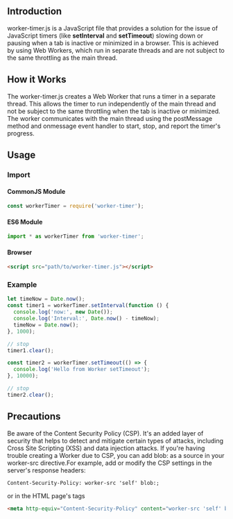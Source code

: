 ## Introduction
worker-timer.js is a JavaScript file that provides a solution for the issue of JavaScript timers (like **setInterval** and **setTimeout**) slowing down or pausing when a tab is inactive or minimized in a browser. This is achieved by using Web Workers, which run in separate threads and are not subject to the same throttling as the main thread.

## How it Works
The worker-timer.js creates a Web Worker that runs a timer in a separate thread. This allows the timer to run independently of the main thread and not be subject to the same throttling when the tab is inactive or minimized. The worker communicates with the main thread using the postMessage method and onmessage event handler to start, stop, and report the timer's progress.

## Usage

### Import
#### CommonJS Module
```javascript
const workerTimer = require('worker-timer');
```

#### ES6 Module
```javascript
import * as workerTimer from 'worker-timer';
```

#### Browser
```html
<script src="path/to/worker-timer.js"></script>
```

### Example
```javascript
let timeNow = Date.now();
const timer1 = workerTimer.setInterval(function () {
  console.log('now:', new Date());
  console.log('Interval:', Date.now() - timeNow);
  timeNow = Date.now();
}, 1000);

// stop
timer1.clear();
```

```javascript
const timer2 = workerTimer.setTimeout(() => {
  console.log('Hello from Worker setTimeout');
}, 10000);

// stop
timer2.clear();
```

## Precautions
Be aware of the Content Security Policy (CSP). It's an added layer of security that helps to detect and mitigate certain types of attacks, including Cross Site Scripting (XSS) and data injection attacks. If you're having trouble creating a Worker due to CSP, you can add blob: as a source in your worker-src directive.For example, add or modify the CSP settings in the server's response headers:
```
Content-Security-Policy: worker-src 'self' blob:;
```
or in the HTML page's tags
```html
<meta http-equiv="Content-Security-Policy" content="worker-src 'self' blob:;"></meta>
```